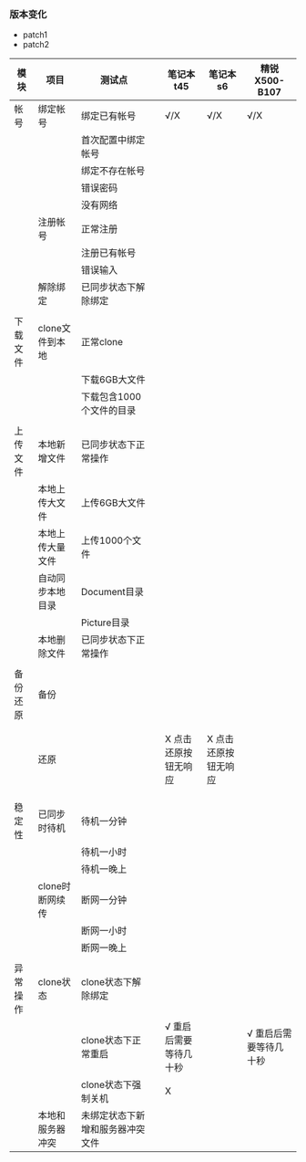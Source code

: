 ### 版本变化
- patch1
- patch2

|模块|项目|测试点||笔记本t45|笔记本s6|精锐X500-B107|
|-----|-----|-----|-----|-----|-----|-----|
|帐号|绑定帐号|绑定已有帐号||√/X|√/X|√/X|
|||首次配置中绑定帐号|||||
|||绑定不存在帐号|||||
|||错误密码|||||
|||没有网络|||||
||注册帐号|正常注册|||||
|||注册已有帐号|||||
|||错误输入|||||
||解除绑定|已同步状态下解除绑定||||
|||||||||
|下载文件|clone文件到本地|正常clone|||||
|||下载6GB大文件|||||
|||下载包含1000个文件的目录|||||
|||||||||
|上传文件|本地新增文件|已同步状态下正常操作|||||
||本地上传大文件|上传6GB大文件|||||
||本地上传大量文件|上传1000个文件|||||
||自动同步本地目录|Document目录|||||
|||Picture目录|||||
||本地删除文件|已同步状态下正常操作|||||
|||||||||
|备份还原|备份||||||
||||||||
||||||||
||还原|||X 点击还原按钮无响应|X 点击还原按钮无响应||
||||||||
||||||||
|||||||||
|稳定性|已同步时待机|待机一分钟|||||
|||待机一小时|||||
|||待机一晚上|||||
||clone时断网续传|断网一分钟|||||
|||断网一小时|||||
|||断网一晚上|||||
|||||||||
|异常操作|clone状态|clone状态下解除绑定|||||
|||clone状态下正常重启||√ 重启后需要等待几十秒||√ 重启后需要等待几十秒|
|||clone状态下强制关机||X|||
||本地和服务器冲突|未绑定状态下新增和服务器冲突文件|||||
